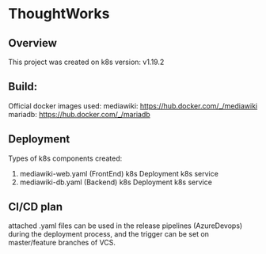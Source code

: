 # ThoughtWorks

## Overview
This project was created on k8s version: v1.19.2

## Build:
Official docker images used:
mediawiki: https://hub.docker.com/_/mediawiki
mariadb: https://hub.docker.com/_/mariadb

## Deployment
Types of k8s components created:
1. mediawiki-web.yaml (FrontEnd)
    k8s Deployment
    k8s service
2. mediawiki-db.yaml (Backend)
    k8s Deployment
    k8s service

## CI/CD plan
attached .yaml files can be used in the release pipelines (AzureDevops) during the deployment process, and the trigger can be set on master/feature branches of VCS.

